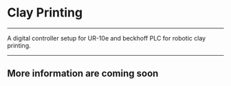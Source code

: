 # Clay Printing
---

A digital controller setup for UR-10e and beckhoff PLC for robotic clay printing.

---

## More information are coming soon




